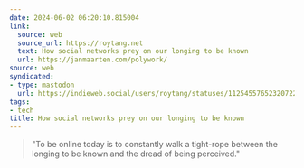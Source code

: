 ```yaml
---
date: 2024-06-02 06:20:10.815004
link:
  source: web
  source_url: https://roytang.net
  text: How social networks prey on our longing to be known
  url: https://janmaarten.com/polywork/
source: web
syndicated:
- type: mastodon
  url: https://indieweb.social/users/roytang/statuses/112545576523207220
tags:
- tech
title: How social networks prey on our longing to be known
---
```


> "To be online today is to constantly walk a tight-rope between the longing to be known and the dread of being perceived."